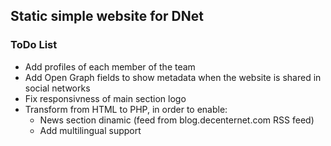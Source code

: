 ## Static simple website for DNet

### ToDo List

* Add profiles of each member of the team
* Add Open Graph fields to show metadata when the website is shared in social networks
* Fix responsivness of main section logo
* Transform from HTML to PHP, in order to enable:
  * News section dinamic (feed from blog.decenternet.com RSS feed)
  * Add multilingual support
